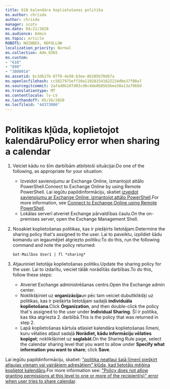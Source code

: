 ```yaml
---
title: 618 kalendāra koplietošanas politika
ms.author: chrisda
author: chrisda
manager: scotv
ms.date: 04/21/2020
ms.audience: Admin
ms.topic: article
ROBOTS: NOINDEX, NOFOLLOW
localization_priority: Normal
ms.collection: Adm_O365
ms.custom:
- "618"
- "899"
- "3800014"
ms.assetid: bc3db17b-87f8-4e50-b3ee-8b105b70d67a
ms.openlocfilehash: cc5827975eff10a119281541622224d0e37f08a7
ms.sourcegitcommit: 2afad0b107d03cd8c4de0b85b5bee38a13a7960d
ms.translationtype: MT
ms.contentlocale: lv-LV
ms.lasthandoff: 05/26/2020
ms.locfileid: "44373006"
---
```

# <a name="policy-error-when-sharing-a-calendar"></a><span data-ttu-id="befdd-102">Politikas kļūda, koplietojot kalendāru</span><span class="sxs-lookup"><span data-stu-id="befdd-102">Policy error when sharing a calendar</span></span>

1. <span data-ttu-id="befdd-103">Veiciet kādu no šīm darbībām atbilstoši situācijai:</span><span class="sxs-lookup"><span data-stu-id="befdd-103">Do one of the following, as appropriate for your situation:</span></span>
    - <span data-ttu-id="befdd-104">Izveidot savienojumu ar Exchange Online, izmantojot attālo PowerShell.</span><span class="sxs-lookup"><span data-stu-id="befdd-104">Connect to Exchange Online by using Remote PowerShell.</span></span> <span data-ttu-id="befdd-105">Lai iegūtu papildinformāciju, skatiet [izveidot savienojumu ar Exchange Online, izmantojot attālo PowerShell](https://technet.microsoft.com/library/jj984289%28v=exchg.160%29.aspx).</span><span class="sxs-lookup"><span data-stu-id="befdd-105">For more information, see [Connect to Exchange Online using Remote PowerShell](https://technet.microsoft.com/library/jj984289%28v=exchg.160%29.aspx).</span></span>
    - <span data-ttu-id="befdd-106">Lokālas serverī atveriet Exchange pārvaldības čaulu.</span><span class="sxs-lookup"><span data-stu-id="befdd-106">On the on-premises server, open the Exchange Management Shell.</span></span>
2. <span data-ttu-id="befdd-107">Nosakiet koplietošanas politikas, kas ir piešķirts lietotājam.</span><span class="sxs-lookup"><span data-stu-id="befdd-107">Determine the sharing policy that's assigned to the user.</span></span> <span data-ttu-id="befdd-108">Lai to paveiktu, izpildiet šādu komandu un iegaumējiet atgriezto politiku:</span><span class="sxs-lookup"><span data-stu-id="befdd-108">To do this, run the following command and note the policy returned:</span></span>

    `
    Get-Mailbox User1 | fl *sharing*
    `

3. <span data-ttu-id="befdd-109">Atjauniniet lietotāja koplietošanas politiku.</span><span class="sxs-lookup"><span data-stu-id="befdd-109">Update the sharing policy for the user.</span></span> <span data-ttu-id="befdd-110">Lai to izdarītu, veiciet tālāk norādītās darbības.</span><span class="sxs-lookup"><span data-stu-id="befdd-110">To do this, follow these steps:</span></span>
    - <span data-ttu-id="befdd-111">Atveriet Exchange administrēšanas centrs.</span><span class="sxs-lookup"><span data-stu-id="befdd-111">Open the Exchange admin center.</span></span>
    - <span data-ttu-id="befdd-112">Noklikšķiniet uz **organizācija**un pēc tam veiciet dubultklikšķi uz politikas, kas ir piešķirta lietotājam sadaļā **individuāla koplietošana**.</span><span class="sxs-lookup"><span data-stu-id="befdd-112">Click **Organization**, and then double-click the policy that's assigned to the user under **Individual Sharing**.</span></span> <span data-ttu-id="befdd-113">Šī ir politika, kas tika atgriezta 2. darbībā.</span><span class="sxs-lookup"><span data-stu-id="befdd-113">This is the policy that was returned in step 2.</span></span>
    - <span data-ttu-id="befdd-114">Lapā koplietošanas kārtula atlasiet kalendāra koplietošanas līmeni, kuru vēlaties atļaut sadaļā **Norādiet, kādu informāciju vēlaties kopīgot**; noklikšķiniet uz **saglabāt**.</span><span class="sxs-lookup"><span data-stu-id="befdd-114">On the Sharing Rule page, select the calendar sharing level that you want to allow under **Specify what information you want to share**; click **Save**.</span></span>

<span data-ttu-id="befdd-115">Lai iegūtu papildinformāciju, skatiet: ["politika neatļauj šajā līmenī piešķirt atļaujas vienam vai vairākiem adresātiem" kļūda, kad lietotājs mēģina koplietot kalendāru](https://docs.microsoft.com/exchange/troubleshoot/calendar-sharing/policy-permissions-issue).</span><span class="sxs-lookup"><span data-stu-id="befdd-115">For more information see: ["Policy does not allow granting permissions at this level to one or more of the recipient(s)" error when user tries to share calendar](https://docs.microsoft.com/exchange/troubleshoot/calendar-sharing/policy-permissions-issue).</span></span>
